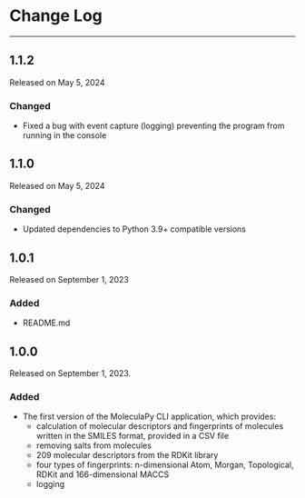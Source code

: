 # Change Log

---

## 1.1.2
Released on May 5, 2024

### Changed
* Fixed a bug with event capture (logging) preventing the program from running in the console

## 1.1.0
Released on May 5, 2024

### Changed
* Updated dependencies to Python 3.9+ compatible versions

## 1.0.1
Released on September 1, 2023

### Added
* README.md

## 1.0.0
Released on September 1, 2023.

### Added

* The first version of the MoleculaPy CLI application, which provides:
    - calculation of molecular descriptors and fingerprints of molecules written in the SMILES format, provided in a CSV file
    - removing salts from molecules
    - 209 molecular descriptors from the RDKit library
    - four types of fingerprints: n-dimensional Atom, Morgan, Topological, RDKit and 166-dimensional MACCS
    - logging